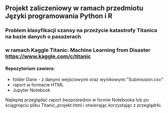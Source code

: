## Projekt zaliczeniowy w ramach przedmiotu Języki programowania Python i R
### Problem klasyfikacji szansy na przeżycie katastrofy Titanica na bazie danych o pasażerach
### w ramach Kaggle Titanic: Machine Learning from Disaster https://www.kaggle.com/c/titanic

#### Repozytorium zawiera: <br>
- folder Dane - z danymi wejściowymi oraz wynikowymi "Submission.csv"
- raport w formacie HTML
- Jupyter Notebook 

Najlepiej przeglądać raport bezpośrednio w formie Notebooka lub po ściągnięciu pliku Titanic_projekt.html i otwierając korzystając z przeglądrki. 
